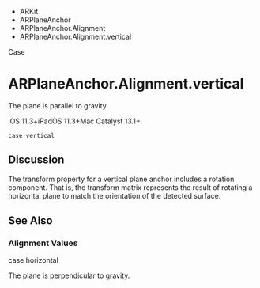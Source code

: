

- ARKit
- ARPlaneAnchor
- ARPlaneAnchor.Alignment
-  ARPlaneAnchor.Alignment.vertical 

Case

# ARPlaneAnchor.Alignment.vertical

The plane is parallel to gravity.

iOS 11.3+iPadOS 11.3+Mac Catalyst 13.1+

``` source
case vertical
```

## Discussion

The transform property for a vertical plane anchor includes a rotation component. That is, the transform matrix represents the result of rotating a horizontal plane to match the orientation of the detected surface.

## See Also

### Alignment Values

case horizontal

The plane is perpendicular to gravity.

